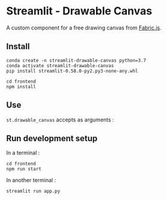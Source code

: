 # Streamlit - Drawable Canvas

A custom component for a free drawing canvas from [Fabric.js](http://fabricjs.com/).

## Install

```shell script
conda create -n streamlit-drawable-canvas python=3.7
conda activate streamlit-drawable-canvas 
pip install streamlit-0.58.0-py2.py3-none-any.whl

cd frontend
npm install
```

## Use

`st.drawable_canvas` accepts as arguments :


## Run development setup

In a terminal :

```
cd frontend
npm run start
```

In another terminal :

```
streamlit run app.py
```
